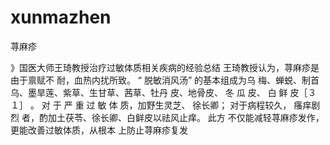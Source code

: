 # xunmazhen
荨麻疹

》国医大师王琦教授治疗过敏体质相关疾病的经验总结
王琦教授认为，荨麻疹是由于禀赋不
耐，血热内扰所致。 “ 脱敏消风汤” 的基本组成为乌
梅、蝉蜕、制首乌、墨旱莲、紫草、生甘草、茜草、牡丹
皮、地骨皮、 冬 瓜 皮、 白 鲜 皮［３１］ 。 对 于 严 重 过 敏 体
质，加野生灵芝、 徐长卿； 对于病程较久， 瘙痒剧烈
者，酌加土茯苓、徐长卿、白鲜皮以祛风止痒。 此方
不仅能减轻荨麻疹发作，更能改善过敏体质，从根本
上防止荨麻疹复发

